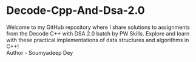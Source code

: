# Decode-Cpp-And-Dsa-2.0
Welcome to my GitHub repository where I share solutions to assignments from the Decode C++ with DSA 2.0 batch by PW Skills. Explore and learn with these practical implementations of data structures and algorithms in C++!
<br>
Author - Soumyadeep Dey
